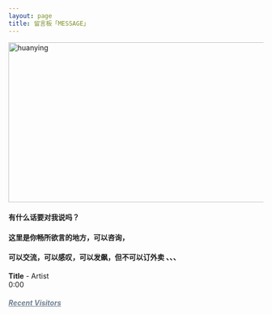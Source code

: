 ```yaml
---
layout: page
title: 留言板「MESSAGE」 
---
```


<!-- <img src="http://osg1u3s09.bkt.clouddn.com/image/jpg/material/bikenewfont.png" width="360" height="250" alt="huanying"/> -->
<img src="http://osg1u3s09.bkt.clouddn.com/image/jpg/material/bikenewfontsmall2.png" width="564" height="316" alt="huanying"/>


<p><h4>有什么话要对我说吗？</h4>     
<P><h4>这里是你畅所欲言的地方，可以咨询，</h4>
<p><h4>可以交流，可以感叹，可以发飙，但不可以订外卖 、、、</h4>   
<p>
<!--<audio autoplay="autopaly" controls="controls" loop="loop"  preload="auto" id="audio1">
	<source src="http://omjh2j5h3.bkt.clouddn.com/%E6%9D%8E%E7%8E%89%E5%88%9A%20-%20%E5%88%9A%E5%A5%BD%E9%81%87%E8%A7%81%E4%BD%A0.mp3" type="audio/mp3">你的浏览器不支持audio标签</a>
	</audio>

<div>  
   <object width="330" height="180" data="http://music.163.com/style/swf/widget.swf?sid=441877316&type=0&auto=1&width=310&height=430"       type="application/x-shockwave-flash"></object>  
  </div> 
-->


<div id="QPlayer" class="QPlayer">
<div id="pContent">
	<div id="player">
<span class="cover"></span>
<div class="ctrl">
<div class="musicTag marquee">
<strong>Title</strong>
<span> - </span>
<span class="artist">Artist</span>
</div>
<div class="progress">
<div class="timer left">0:00</div>
<div class="contr">
<div class="rewind icon"></div>
<div class="playback icon"></div>
<div class="fastforward icon"></div>
</div>
<div class="right">
<div class="liebiao icon"></div>
</div>
</div>
</div>
</div>
	<div class="ssBtn">
	        <div class="adf"></div>
    </div>
</div>
<ol id="playlist"></ol>
</div>

<script src="/js/jquery.min.js"></script>
<script src="/js/jquery.marquee.min.js"></script>

<script>
var	playlist = [

{title:"I Believe",artist:"絢香",mp3:"http://osg1u3s09.bkt.clouddn.com/music/%E7%B5%A2%E9%A6%99-I%20Believe.mp3",cover:"http://p4.music.126.net/Nn8kTtc14uWJw_UWbEc5mg==/7909886650478099.jpg?param=106x106",},

{title:"Flavor Of Life",artist:"宇多田ヒカル",mp3:"http://osg1u3s09.bkt.clouddn.com/music/%E5%AE%87%E5%A4%9A%E7%94%B0%E3%83%92%E3%82%AB%E3%83%AB-Flavor%20Of%20Life%20-%20Ballad%20Version%20-.mp3",cover:"http://p4.music.126.net/Nn8kTtc14uWJw_UWbEc5mg==/7909886650478099.jpg?param=106x106",},

{title:"おかえり",artist:"絢香",mp3:"http://osg1u3s09.bkt.clouddn.com/music/%E7%B5%A2%E9%A6%99-%E3%81%8A%E3%81%8B%E3%81%88%E3%82%8A.mp3",cover:"http://p4.music.126.net/Nn8kTtc14uWJw_UWbEc5mg==/7909886650478099.jpg?param=106x106",},


{title:"单行的轨道",artist:"G.E.M. 邓紫棋",mp3:"http://osg1u3s09.bkt.clouddn.com/music/G.E.M.%20%E9%82%93%E7%B4%AB%E6%A3%8B%20-%20%E5%8D%95%E8%A1%8C%E7%9A%84%E8%BD%A8%E9%81%93%20%5Bmqms2%5D.mp3",cover:"http://p4.music.126.net/Nn8kTtc14uWJw_UWbEc5mg==/7909886650478099.jpg?param=106x106",},

{title:"很爱过",artist:"丁当",mp3:"http://osg1u3s09.bkt.clouddn.com/music/%E4%B8%81%E5%BD%93%20-%20%E5%BE%88%E7%88%B1%E8%BF%87%20%5Bmqms2%5D.mp3",cover:"http://p4.music.126.net/7VJn16zrictuj5kdfW1qHA==/3264450024433083.jpg?param=106x106",},

{title:"총 맞은 것처럼 (像中枪一样)",artist:"백지영 (白智英) - ",mp3:"http://osg1u3s09.bkt.clouddn.com/music/%EB%B0%B1%EC%A7%80%EC%98%81%20%28%E7%99%BD%E6%99%BA%E8%8B%B1%29%20-%20%EC%B4%9D%20%EB%A7%9E%EC%9D%80%20%EA%B2%83%EC%B2%98%EB%9F%BC%20%28%E5%83%8F%E4%B8%AD%E6%9E%AA%E4%B8%80%E6%A0%B7%29%20%5Bmqms2%5D.mp3",cover:"http://p4.music.126.net/KLw_TLTRUe9pClPv4vlEtQ==/936783906865219.jpg?param=106x106",},

{title:"Whataya Want from Me",artist:"Adam Lambert",mp3:"http://osg1u3s09.bkt.clouddn.com/music/Adam%20Lambert%20-%20Whataya%20Want%20from%20Me%20%5Bmqms2%5D.mp3",cover:"http://p4.music.126.net/YXY1vPG5rtdV7w_cWDnNWw==/884007348732141.jpg?param=106x106",},

{title:"意外",artist:"薛之谦",mp3:"http://osg1u3s09.bkt.clouddn.com/music/%E8%96%9B%E4%B9%8B%E8%B0%A6-%E6%84%8F%E5%A4%96.mp3",cover:"http://p3.music.126.net/1odRfg3HXWmYw02EMXKRKQ==/116548232557498.jpg?param=106x106",},

{title:"HEART_STATION",artist:"宇多田ヒカル",mp3:"http://osg1u3s09.bkt.clouddn.com/music/HEART_STATION.mp3",cover:"http://p4.music.126.net/F2fqWwTTT2DAOKPQKQ-G0A==/5892282813545901.jpg?param=106x106",},

{title:"lovestory",artist:"小田和正 ",mp3:"http://osg1u3s09.bkt.clouddn.com/music/lovestory.mp3",cover:"http://p4.music.126.net/G2nCsXpMc81lcUY-pOHr9Q==/2528876745541310.jpg?param=106x106",},

{title:"First Love",artist:"宇多田ヒカル",mp3:"http://osg1u3s09.bkt.clouddn.com/music/%E5%AE%87%E5%A4%9A%E7%94%B0%E3%83%92%E3%82%AB%E3%83%AB-First%20Love%20-Original%20Karaoke.mp3",cover:"http://p3.music.126.net/iYG3tZ2xSKrzf65BaDtEJQ==/7929677860524772.jpg?param=106x106",},

{title:"Jewelry Day",artist:"絢香",mp3:"http://osg1u3s09.bkt.clouddn.com/music/%E7%B5%A2%E9%A6%99-Jewelry%20Day.mp3",cover:"http://p4.music.126.net/d5ryd0uwq29KWk3bRZ1wsA==/45079976751142.jpg?param=106x106",},

{title:"刚好遇见你",artist:"李玉刚",mp3:"http://omjh2j5h3.bkt.clouddn.com/music/%E6%9D%8E%E7%8E%89%E5%88%9A%20-%20%E5%88%9A%E5%A5%BD%E9%81%87%E8%A7%81%E4%BD%A0.mp3",cover:"http://p4.music.126.net/Nn8kTtc14uWJw_UWbEc5mg==/7909886650478099.jpg?param=106x106",},


];
  var isRotate = true;
  var autoplay = true;
</script>

<script src="/js/player.js"></script>
<script>

function bgChange(){
	var lis= $('.lib');
	for(var i=0; i<lis.length; i+=2)
	lis[i].style.background = 'rgba(246, 246, 246, 0.5)';
}
window.onload = bgChange;
</script>

<meta charset="utf-8">
  <meta name="viewport" content="width=device-width, initial-scale=1" />
	<title></title>
	<link rel="stylesheet" href="/css/player.css">



<script>
myVid=document.getElementById("audio1");

function setHalfVolume()
  { 
  myVid.volume=0.2;
  } 

</script> 


<!-- 多说评论框 start 
	<div class="ds-thread" data-thread-key="/liuyan/" data-title="留言板" data-url="http://roboutkang/liuyan/"></div>
<!-- 多说评论框 end 
<!-- 多说公共JS代码 start (一个网页只需插入一次) 
<script type="text/javascript">
var duoshuoQuery = {short_name:"robotkang"};
	(function() {
		var ds = document.createElement('script');
		ds.type = 'text/javascript';ds.async = true;
		ds.src = (document.location.protocol == 'https:' ? 'https:' : 'http:') + '//static.duoshuo.com/embed.js';
		ds.charset = 'UTF-8';
		(document.getElementsByTagName('head')[0] 
		 || document.getElementsByTagName('body')[0]).appendChild(ds);
	})();
	</script>
<!-- 多说公共JS代码 end -->

<!-- <div id="cloud-tie-wrapper" class="cloud-tie-wrapper"></div>
<script>
  var cloudTieConfig = {
    url: document.location.href, 
    sourceId: "",
    productKey: "88e913c19bd844db833a1288040a08ce",
    target: "cloud-tie-wrapper"
  };
</script>
<script src="https://img1.cache.netease.com/f2e/tie/yun/sdk/loader.js"></script>
-->

<div id="cloud-tie-wrapper" class="cloud-tie-wrapper"></div>
<script src="https://img1.cache.netease.com/f2e/tie/yun/sdk/loader.js"></script>
<script>
var cloudTieConfig = {
  url: document.location.href, 
  sourceId: "",
  productKey: "36a79d16b76f4986bebd77e48a1e3fe4",
  target: "cloud-tie-wrapper"
};
var yunManualLoad = true;
Tie.loader("aHR0cHM6Ly9hcGkuZ2VudGllLjE2My5jb20vcGMvbGl2ZXNjcmlwdC5odG1s", true);
</script>


<p>
<a href="/fangke/" style="color:#708090"> <h5>Recent Visitors</h5></a>  
</p>



